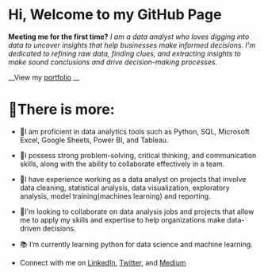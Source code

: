 # Hi, Welcome to my GitHub Page 


**Meeting me for the first time?** _I am a data analyst who loves digging into data to uncover insights that help businesses make informed decisions. I'm dedicated to refining raw data, finding clues, and extracting insights to make sound conclusions and drive decision-making processes._

__View my [portfolio](gracious-ogbeme.github.io/portfolio-website/) __

# 💫There is more:

- 🔸️I am proficient in data analytics tools such as Python, SQL, Microsoft Excel, Google Sheets, Power BI, and Tableau.

- 🔸️I possess strong problem-solving, critical thinking, and communication skills, along with the ability to collaborate effectively in a team.
- 🔸️I have experience working as a data analyst on projects that involve data cleaning, statistical analysis, data visualization, exploratory analysis, model training(machines learning) and reporting.
- 🤝I'm looking to collaborate on data analysis jobs and projects that allow me to apply my skills and expertise to help organizations make data-driven decisions.
- 📚 I’m currently learning python for data science and machine learning.
- Connect with me on [LinkedIn,](https://www.linkedin.com/in/gracious-ogbeme) [Twitter,](https://x.com/Gracious_Ogbeme?t=jU1NjbAxeA6Yq4JZ8tgg3Q&s=09) and [Medium](https://medium.com/@gracious.ogbeme)
